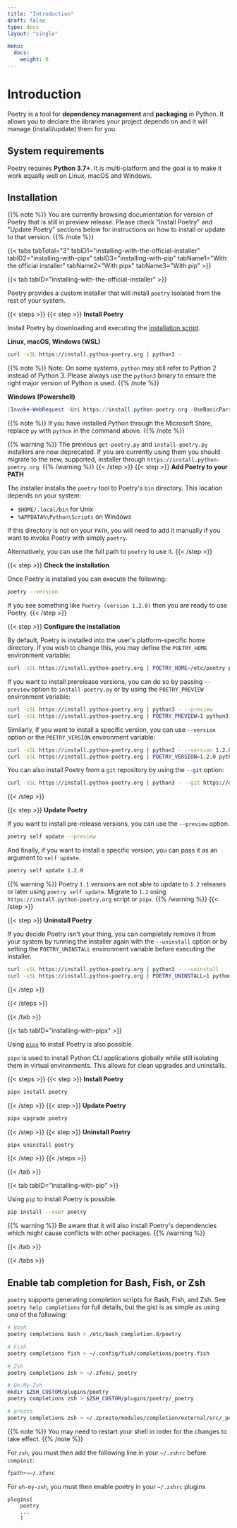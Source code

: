 ```yaml
---
title: "Introduction"
draft: false
type: docs
layout: "single"

menu:
  docs:
    weight: 0
---
```


# Introduction

Poetry is a tool for **dependency management** and **packaging** in Python.
It allows you to declare the libraries your project depends on and it will manage (install/update) them for you.


## System requirements

Poetry requires **Python 3.7+**. It is multi-platform and the goal is to make it work equally well
on Linux, macOS and Windows.

## Installation

{{% note %}}
You are currently browsing documentation for version of Poetry that is still in preview release.
Please check "Install Poetry" and "Update Poetry" sections below for instructions on how to install or update to that version.
{{% /note %}}

{{< tabs tabTotal="3" tabID1="installing-with-the-official-installer" tabID2="installing-with-pipx" tabID3="installing-with-pip" tabName1="With the official installer" tabName2="With pipx" tabName3="With pip" >}}

{{< tab tabID="installing-with-the-official-installer" >}}

Poetry provides a custom installer that will install `poetry` isolated
from the rest of your system.

{{< steps >}}
{{< step >}}
**Install Poetry**

Install Poetry by downloading and executing the [installation script](https://install.python-poetry.org).

**Linux, macOS, Windows (WSL)**

```bash
curl -sSL https://install.python-poetry.org | python3 -
```
{{% note %}}
Note: On some systems, `python` may still refer to Python 2 instead of Python 3. Please always use the
`python3` binary to ensure the right major version of Python is used.
{{% /note %}}

**Windows (Powershell)**
```powershell
(Invoke-WebRequest -Uri https://install.python-poetry.org -UseBasicParsing).Content | py -
```

{{% note %}}
If you have installed Python through the Microsoft Store, replace `py` with `python` in the command
above.
{{% /note %}}

{{% warning %}}
The previous `get-poetry.py` and `install-poetry.py` installers are now deprecated. If you are currently using them
you should migrate to the new, supported, installer through `https://install.python-poetry.org`.
{{% /warning %}}
{{< /step >}}
{{< step >}}
**Add Poetry to your PATH**

The installer installs the `poetry` tool to Poetry's `bin` directory. This location depends on your system:

- `$HOME/.local/bin` for Unix
- `%APPDATA%\Python\Scripts` on Windows

If this directory is not on your `PATH`, you will need to add it manually
if you want to invoke Poetry with simply `poetry`.

Alternatively, you can use the full path to `poetry` to use it.
{{< /step >}}

{{< step >}}
**Check the installation**

Once Poetry is installed you can execute the following:

```bash
poetry --version
```

If you see something like `Poetry (version 1.2.0)` then you are ready to use Poetry.
{{< /step >}}

{{< step >}}
**Configure the installation**

By default, Poetry is installed into the user's platform-specific home directory.
If you wish to change this, you may define the `POETRY_HOME` environment variable:

```bash
curl -sSL https://install.python-poetry.org | POETRY_HOME=/etc/poetry python3 -
```

If you want to install prerelease versions, you can do so by passing `--preview` option to `install-poetry.py`
or by using the `POETRY_PREVIEW` environment variable:

```bash
curl -sSL https://install.python-poetry.org | python3 - --preview
curl -sSL https://install.python-poetry.org | POETRY_PREVIEW=1 python3 -
```

Similarly, if you want to install a specific version, you can use `--version` option or the `POETRY_VERSION`
environment variable:

```bash
curl -sSL https://install.python-poetry.org | python3 - --version 1.2.0
curl -sSL https://install.python-poetry.org | POETRY_VERSION=1.2.0 python3 -
```

You can also install Poetry from a `git` repository by using the `--git` option:

```bash
curl -sSL https://install.python-poetry.org | python3 - --git https://github.com/python-poetry/poetry.git@master
````
{{< /step >}}

{{< step >}}
**Update Poetry**

If you want to install pre-release versions, you can use the `--preview` option.

```bash
poetry self update --preview
```

And finally, if you want to install a specific version, you can pass it as an argument
to `self update`.

```bash
poetry self update 1.2.0
```

{{% warning %}}
Poetry `1.1` versions are not able to update to `1.2` releases or later using `poetry self update`.
Migrate to `1.2` using `https://install.python-poetry.org` script or `pipx`.
{{% /warning %}}
{{< /step >}}

{{< step >}}
**Uninstall Poetry**

If you decide Poetry isn't your thing, you can completely remove it from your system
by running the installer again with the `--uninstall` option or by setting
the `POETRY_UNINSTALL` environment variable before executing the installer.

```bash
curl -sSL https://install.python-poetry.org | python3 - --uninstall
curl -sSL https://install.python-poetry.org | POETRY_UNINSTALL=1 python3 -
```
{{< /step >}}

{{< /steps >}}

{{< /tab >}}

{{< tab tabID="installing-with-pipx" >}}

Using [`pipx`](https://github.com/pypa/pipx) to install Poetry is also possible.

`pipx` is used to install Python CLI applications globally while still isolating them in virtual environments.
This allows for clean upgrades and uninstalls.

{{< steps >}}
{{< step >}}
**Install Poetry**

```bash
pipx install poetry
```
{{< /step >}}
{{< step >}}
**Update Poetry**

```bash
pipx upgrade poetry
```
{{< /step >}}
{{< step >}}
**Uninstall Poetry**

```bash
pipx uninstall poetry
```
{{< /step >}}
{{< /steps >}}

{{< /tab >}}

{{< tab tabID="installing-with-pip" >}}

Using `pip` to install Poetry is possible.

```bash
pip install --user poetry
```

{{% warning %}}
Be aware that it will also install Poetry's dependencies
which might cause conflicts with other packages.
{{% /warning %}}

{{< /tab >}}

{{< /tabs >}}


## Enable tab completion for Bash, Fish, or Zsh

`poetry` supports generating completion scripts for Bash, Fish, and Zsh.
See `poetry help completions` for full details, but the gist is as simple as using one of the following:


```bash
# Bash
poetry completions bash > /etc/bash_completion.d/poetry

# Fish
poetry completions fish > ~/.config/fish/completions/poetry.fish

# Zsh
poetry completions zsh > ~/.zfunc/_poetry

# Oh-My-Zsh
mkdir $ZSH_CUSTOM/plugins/poetry
poetry completions zsh > $ZSH_CUSTOM/plugins/poetry/_poetry

# prezto
poetry completions zsh > ~/.zprezto/modules/completion/external/src/_poetry

```

{{% note %}}
You may need to restart your shell in order for the changes to take effect.
{{% /note %}}

For `zsh`, you must then add the following line in your `~/.zshrc` before `compinit`:

```bash
fpath+=~/.zfunc
```

For `oh-my-zsh`, you must then enable poetry in your `~/.zshrc` plugins

```text
plugins(
	poetry
	...
	)
```
